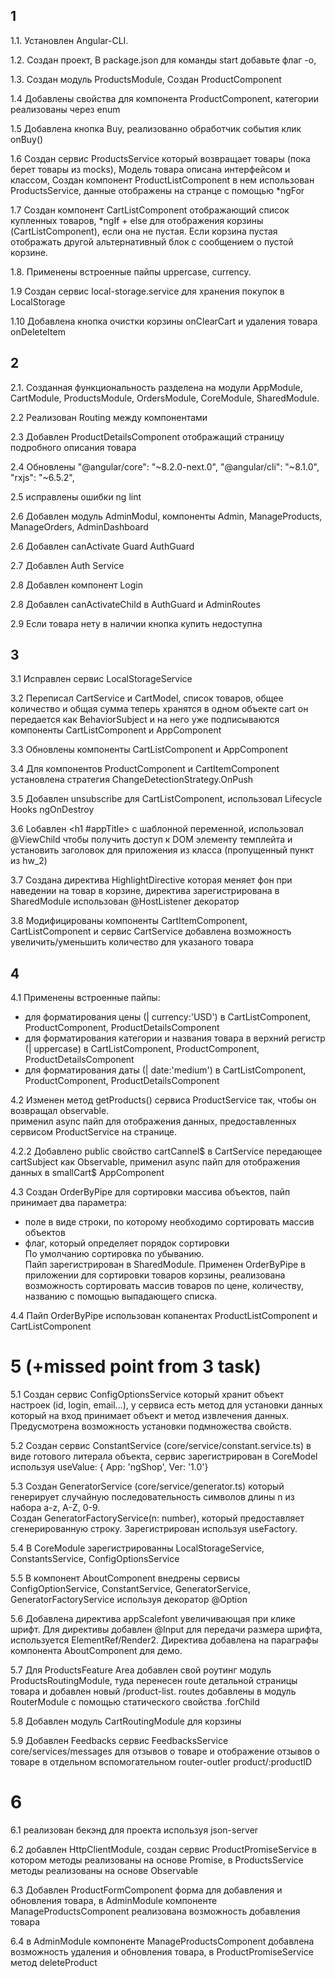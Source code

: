 ## 1
1.1. Установлен Angular-CLI.

1.2. Создан проект, В package.json для команды start добавьте флаг -o,

1.3. Создан модуль ProductsModule, Создан ProductComponent 

1.4 Добавлены свойства для компонента ProductComponent, категории реализованы через enum

1.5 Добавлена кнопка Buy, реализованно обработчик события клик onBuy()

1.6 Создан сервис ProductsService который возвращает товары (пока берет товары из mocks), Модель товара описана интерфейсом и классом, 
    Создан компонент ProductListComponent в нем использован ProductsService, данные отображены на странце с помощью *ngFor 

1.7 Создан компонент  CartListComponent отображающий список купленных товаров,
  *ngIf + else для отображения корзины (CartListComponent), если она не пустая.
   Если корзина пустая отображать другой альтернативный блок с сообщением о пустой корзине.

1.8. Применены встроенные пайпы uppercase, currency.

1.9 Создан сервис local-storage.service для хранения покупок в LocalStorage 

1.10 Добавлена кнопка очистки корзины onClearCart и удаления товара onDeleteItem

## 2
2.1. Созданная функциональность разделена на модули AppModule, CartModule, ProductsModule, OrdersModule, CoreModule, SharedModule.

2.2 Реализован Routing между компонентами

2.3 Добавлен ProductDetailsComponent отображащий страницу подробного описания товара

2.4 Обновлены "@angular/core": "~8.2.0-next.0", "@angular/cli": "~8.1.0",   "rxjs": "~6.5.2",

2.5 исправлены ошибки ng lint

2.6 Добавлен модуль AdminModul, компоненты Admin, ManageProducts, ManageOrders, AdminDashboard

2.6 Добавлен canActivate Guard AuthGuard

2.7 Добавлен Auth Service

2.8 Добавлен компонент Login

2.8 Добавлен canActivateChild в AuthGuard и AdminRoutes

2.9 Если товара нету в наличии кнопка купить недоступна


## 3
3.1 Исправлен сервис LocalStorageService

3.2 Переписал CartService и CartModel, список товаров, общее количество и общая сумма теперь хранятся в одном объекте cart он передается как BehaviorSubject и на него уже       подписываются компоненты CartListComponent и AppComponent

3.3 Обновлены компоненты CartListComponent и AppComponent

3.4 Для компонентов ProductComponent и CartItemComponent установлена стратегия ChangeDetectionStrategy.OnPush

3.5 Добавлен unsubscribe для CartListComponent, использовал Lifecycle Hooks ngOnDestroy 

3.6 Lобавлен <h1 #appTitle></h1> с шаблонной переменной, использовал @ViewChild чтобы получить доступ к DOM элементу темплейта и установить заголовок для приложения из класса (пропущенный пункт из hw_2)

3.7 Cоздана директива HighlightDirective которая меняет фон при наведении на товар в корзине, директива зарегистрирована в SharedModule
   использован @HostListener декоратор

3.8  Модифицированы компоненты CartItemComponent, CartListComponent и сервис CartService добавлена возможность увеличить/уменьшить количество для указаного товара


## 4

4.1 Применены встроенные пайпы: <br> 
   - для форматирования цены (| currency:'USD') в CartListComponent, ProductComponent, ProductDetailsComponent<br>
   - для форматирования категории и названия товара в верхний регистр (| uppercase) в CartListComponent, ProductComponent, ProductDetailsComponent<br>
   - для форматирования даты (| date:'medium') в CartListComponent, ProductComponent, ProductDetailsComponent

4.2 Изменен метод getProducts() сервиса ProductService так, чтобы он возвращал observable.<br> 
   применил async пайп для отображения данных, предоставленных сервисом ProductService на странице.

4.2.2 Добавлено public свойство cartCannel$ в CartService передающее cartSubject как Observable, применил async пайп для отображения данных в smallCart$ AppComponent 

4.3 Создан OrderByPipe для сортировки массива объектов, пайп принимает два параметра: <br> 
   - поле в виде строки, по которому необходимо сортировать массив объектов<br> 
   - флаг, который определяет порядок сортировки<br> 
   По умолчанию сортировка по убыванию.<br> 
   Пайп зарегистрирован в SharedModule. Применен OrderByPipe в приложении для сортировки товаров корзины, реализована возможность сортировать массив товаров по цене, количеству, названию c помощью выпадающего списка.

4.4 Пайп OrderByPipe использован копанентах ProductListComponent и CartListComponent


# 5 (+missed point from 3 task)

5.1 Создан сервис ConfigOptionsService который хранит объект настроек (id, login, email...), у сервиса есть метод для установки данных который на вход принимает объект и метод извлечения данных. Предусмотрена возможность установки подмножества свойств.

5.2 Создан сервис ConstantService (core/service/constant.service.ts) в виде готового литерала объекта, сервис зарегистрирован в CoreModel используя useValue: { App: 'ngShop', Ver: '1.0'} 

5.3 Создан GeneratorService (core/service/generator.ts) который генерирует случайную последовательность символов длины n из набора a-z, A-Z, 0-9. <br>
Создан GeneratorFactoryService(n: number), который предоставляет сгенерированную строку. Зарегистрирован используя useFactory. 

5.4 В CoreModule зарегистрированны LocalStorageService, ConstantsService, СonfigOptionsService

5.5 В компонент AboutComponent внедрены сервисы ConfigOptionService, ConstantService, GeneratorService, GeneratorFactoryService используя декоратор @Option

5.6 Добавлена директива appScalefont увеличивающая при клике шрифт. Для директивы добавлен @Input для передачи размера шрифта, используется ElementRef/Render2. Директива добавлена на параграфы компонента AboutComponent для демо.

5.7 Для ProductsFeature Area добавлен свой роутинг модуль ProductsRoutingModule, туда перенесен route детальной страницы товара и добавлен новый /product-list.
routes добавлены в модуль RouterModule с помощью статического свойства .forChild

5.8 Добавлен модуль CartRoutingModule для корзины

5.9 Добавлен Feedbacks сервис FeedbacksService core/services/messages  для отзывов о товаре и отображение отзывов о товаре в отдельном вспомогательном router-outler
product/:productID

# 6 

6.1 реализован бекэнд для проекта используя json-server

6.2  добавлен HttpClientModule, создан сервис ProductPromiseService в котором методы реализованы на основе Promise,
в ProductsService методы реализованы на основе Observable

6.3 Добавлен ProductFormComponent форма для добавления и обновления товара, в AdminModule компоненте ManageProductsComponent реализована возможность добавления товара

6.4 в AdminModule компоненте ManageProductsComponent добавлена возможность удаления и обновления товара, в ProductPromiseService метод  deleteProduct